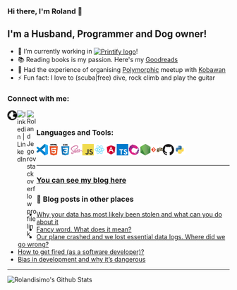 ### Hi there, I'm Roland 👋

## I'm a Husband, Programmer and Dog owner!
- 🔭 I’m currently working in [<img align="center" alt="Printify logo" width="26px" src="https://ps.w.org/printify-for-woocommerce/assets/icon.svg?rev=1732780" />][workplace]!
- 📚 Reading books is my passion. Here's my [Goodreads][goodreads]
- 👾 Had the experience of organising [Polymorphic][meetup] meetup with [Kobawan][kobawan]
- ⚡ Fun fact: I love to (scuba|free) dive, rock climb and play the guitar

### Connect with me:

[<img align="left" alt="Medium.com" width="22px" src="https://raw.githubusercontent.com/iconic/open-iconic/master/svg/globe.svg" />][medium]
[<img align="left" alt="linkedin | LinkedIn" width="22px" src="https://cdn.jsdelivr.net/npm/simple-icons@v3/icons/linkedin.svg" />][linkedin]
[<img align="left" alt="Roland Jegorov stackoverflow profile link" width="22px" src="https://cdn.jsdelivr.net/npm/simple-icons@v3/icons/stackoverflow.svg" />][stackoverflow]

<br />

### Languages and Tools:

<img align="left" alt="Visual Studio Code" width="26px" src="https://raw.githubusercontent.com/github/explore/80688e429a7d4ef2fca1e82350fe8e3517d3494d/topics/visual-studio-code/visual-studio-code.png" />
<img align="left" alt="HTML5" width="26px" src="https://raw.githubusercontent.com/github/explore/80688e429a7d4ef2fca1e82350fe8e3517d3494d/topics/html/html.png" />
<img align="left" alt="CSS3" width="26px" src="https://raw.githubusercontent.com/github/explore/80688e429a7d4ef2fca1e82350fe8e3517d3494d/topics/css/css.png" />
<img align="left" alt="Sass" width="26px" src="https://raw.githubusercontent.com/github/explore/80688e429a7d4ef2fca1e82350fe8e3517d3494d/topics/sass/sass.png" />
<img align="left" alt="JavaScript" width="26px" src="https://raw.githubusercontent.com/github/explore/80688e429a7d4ef2fca1e82350fe8e3517d3494d/topics/javascript/javascript.png" />
<img align="left" alt="React" width="26px" src="https://raw.githubusercontent.com/github/explore/80688e429a7d4ef2fca1e82350fe8e3517d3494d/topics/react/react.png" />
<img align="left" alt="Angular" width="26px" src="https://raw.githubusercontent.com/github/explore/80688e429a7d4ef2fca1e82350fe8e3517d3494d/topics/angular/angular.png" />
<img align="left" alt="Typescript" width="26px" src="https://raw.githubusercontent.com/github/explore/e94815998e4e0713912fed477a1f346ec04c3da2/topics/typescript/typescript.png" />
<img align="left" alt="RxJS" width="26px" src="https://raw.githubusercontent.com/ReactiveX/rxjs/40b32d8fadeb1c0ef752fa4281aff20fa3a2c18b/resources/CI-CD/logo/svg/RxJs_Logo_Basic.svg" />
<img align="left" alt="Node.js" width="26px" src="https://raw.githubusercontent.com/github/explore/80688e429a7d4ef2fca1e82350fe8e3517d3494d/topics/nodejs/nodejs.png" />
<img align="left" alt="Git" width="26px" src="https://raw.githubusercontent.com/github/explore/80688e429a7d4ef2fca1e82350fe8e3517d3494d/topics/git/git.png" />
<img align="left" alt="GitHub" width="26px" src="https://raw.githubusercontent.com/github/explore/78df643247d429f6cc873026c0622819ad797942/topics/github/github.png" />
<img align="left" alt="Python" width="26px" src="https://raw.githubusercontent.com/github/explore/80688e429a7d4ef2fca1e82350fe8e3517d3494d/topics/python/python.png" />


<br />
<br />

---
### [You can see my blog here][blog]

### 📕 Blog posts in other places 

<!-- BLOG-POST-LIST:START -->
- [Why your data has most likely been stolen and what can you do about it](https://medium.com/@RolandJegorov/why-your-data-has-most-likely-been-stolen-and-what-can-you-do-about-it-139c5b81e8b7?source=rss-42b23c160097------2)
- [Fancy word. What does it mean?](https://medium.com/@RolandJegorov/fancy-word-what-does-it-mean-8a1323107a14?source=rss-42b23c160097------2)
- [Our plane crashed and we lost essential data logs. Where did we go wrong?](https://medium.com/@RolandJegorov/our-plane-crashed-and-we-lost-essential-data-logs-where-did-we-go-wrong-3599704bcb58?source=rss-42b23c160097------2)
- [How to get fired (as a software developer)?](https://medium.com/@RolandJegorov/how-to-get-fired-as-a-software-developer-439cab24781c?source=rss-42b23c160097------2)
- [Bias in development and why it’s dangerous](https://medium.com/@RolandJegorov/bias-in-development-and-why-its-dangerous-e5167208311d?source=rss-42b23c160097------2)
<!-- BLOG-POST-LIST:END -->

---

<img align="left" alt="Rolandisimo's Github Stats" src="https://github-readme-stats.vercel.app/api?username=Rolandisimo&show_icons=true&hide_border=true" />

[blog]: https://github.com/Rolandisimo/blog
[workplace]: https://printify.com/
[medium]: https://medium.com/@RolandJegorov
[linkedin]: https://www.linkedin.com/in/rolandjegorov/
[meetup]: https://www.meetup.com/Polymorphic/
[kobawan]: https://github.com/kobawan
[stackoverflow]: https://stackoverflow.com/users/3909853/roland-jegorov
[goodreads]: https://www.goodreads.com/user/show/66778938-roland-jegorov
